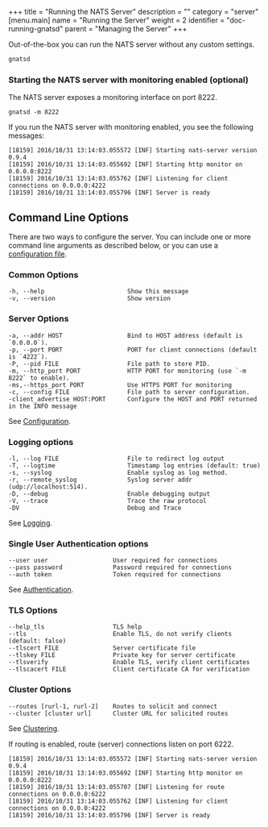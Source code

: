 +++
title = "Running the NATS Server"
description = ""
category = "server"
[menu.main]
  name = "Running the Server"
  weight = 2
  identifier = "doc-running-gnatsd"
  parent = "Managing the Server"
+++

Out-of-the-box you can run the NATS server without any custom settings.

```sh
gnatsd
```

### Starting the NATS server with monitoring enabled (optional)

The NATS server exposes a monitoring interface on port 8222.

```
gnatsd -m 8222
```

If you run the NATS server with monitoring enabled, you see the following messages:

```
[18159] 2016/10/31 13:14:03.055572 [INF] Starting nats-server version 0.9.4
[18159] 2016/10/31 13:14:03.055692 [INF] Starting http monitor on 0.0.0.0:8222
[18159] 2016/10/31 13:14:03.055762 [INF] Listening for client connections on 0.0.0.0:4222
[18159] 2016/10/31 13:14:03.055796 [INF] Server is ready
```

## Command Line Options

There are two ways to configure the server. You can include one or more command line arguments as described below, or you can use a [configuration file](/doc/managing_the_server/configuration).

### Common Options

    -h, --help                       Show this message
    -v, --version                    Show version

### Server Options

    -a, --addr HOST                  Bind to HOST address (default is `0.0.0.0`).
    -p, --port PORT                  PORT for client connections (default is `4222`).
    -P, --pid FILE                   File path to store PID.
    -m, --http_port PORT             HTTP PORT for monitoring (use `-m 8222` to enable).
    -ms,--https_port PORT            Use HTTPS PORT for monitoring
    -c, --config FILE                File path to server configuration.
    -client_advertise HOST:PORT      Configure the HOST and PORT returned in the INFO message

See [Configuration](/doc/managing_the_server/configuration).

### Logging options

    -l, --log FILE                   File to redirect log output
    -T, --logtime                    Timestamp log entries (default: true)
    -s, --syslog                     Enable syslog as log method.
    -r, --remote_syslog              Syslog server addr (udp://localhost:514).
    -D, --debug                      Enable debugging output
    -V, --trace                      Trace the raw protocol
    -DV                              Debug and Trace

See [Logging](/doc/managing_the_server/logging).

### Single User Authentication options

    --user user                  User required for connections
    --pass password              Password required for connections
    --auth token                 Token required for connections

See [Authentication](/doc/managing_the_server/authentication).

### TLS Options

    --help_tls                   TLS help
    --tls                        Enable TLS, do not verify clients (default: false)
    --tlscert FILE               Server certificate file
    --tlskey FILE                Private key for server certificate
    --tlsverify                  Enable TLS, verify client certificates
    --tlscacert FILE             Client certificate CA for verification

### Cluster Options

    --routes [rurl-1, rurl-2]    Routes to solicit and connect
    --cluster [cluster url]      Cluster URL for solicited routes

See [Clustering](/doc/managing_the_server/clustering).

If routing is enabled, route (server) connections listen on port 6222.

```
[18159] 2016/10/31 13:14:03.055572 [INF] Starting nats-server version 0.9.4
[18159] 2016/10/31 13:14:03.055692 [INF] Starting http monitor on 0.0.0.0:8222
[18159] 2016/10/31 13:14:03.055707 [INF] Listening for route connections on 0.0.0.0:6222
[18159] 2016/10/31 13:14:03.055762 [INF] Listening for client connections on 0.0.0.0:4222
[18159] 2016/10/31 13:14:03.055796 [INF] Server is ready
```
